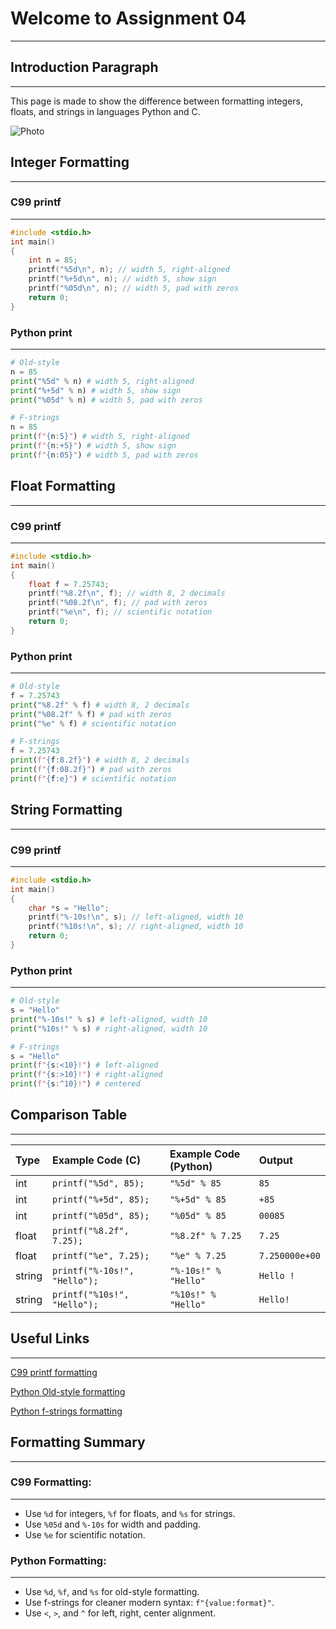 # Welcome to Assignment 04
___

## Introduction Paragraph
---

This page is made to show the difference between formatting integers, floats, and strings in languages Python and C.

![Photo](https://tutorpython.com/wp-content/uploads/2022/12/Python-vs-C-Big-600x266.jpg)

## Integer Formatting
---

### C99 printf
***

```c
#include <stdio.h>
int main()
{
    int n = 85;
    printf("%5d\n", n); // width 5, right-aligned
    printf("%+5d\n", n); // width 5, show sign
    printf("%05d\n", n); // width 5, pad with zeros
    return 0;
}
```

### Python print
***

```python
# Old-style
n = 85
print("%5d" % n) # width 5, right-aligned
print("%+5d" % n) # width 5, show sign
print("%05d" % n) # width 5, pad with zeros

# F-strings
n = 85
print(f"{n:5}") # width 5, right-aligned
print(f"{n:+5}") # width 5, show sign
print(f"{n:05}") # width 5, pad with zeros
```

## Float Formatting
---

### C99 printf
***

```c
#include <stdio.h>
int main()
{
    float f = 7.25743;
    printf("%8.2f\n", f); // width 8, 2 decimals
    printf("%08.2f\n", f); // pad with zeros
    printf("%e\n", f); // scientific notation
    return 0;
}
```

### Python print
***

```python
# Old-style
f = 7.25743
print("%8.2f" % f) # width 8, 2 decimals
print("%08.2f" % f) # pad with zeros
print("%e" % f) # scientific notation

# F-strings
f = 7.25743
print(f"{f:8.2f}") # width 8, 2 decimals
print(f"{f:08.2f}") # pad with zeros
print(f"{f:e}") # scientific notation
```

## String Formatting
---

### C99 printf
***

```c
#include <stdio.h>
int main()
{
    char *s = "Hello";
    printf("%-10s!\n", s); // left-aligned, width 10
    printf("%10s!\n", s); // right-aligned, width 10
    return 0;
}
```

### Python print
***

```python
# Old-style
s = "Hello"
print("%-10s!" % s) # left-aligned, width 10
print("%10s!" % s) # right-aligned, width 10

# F-strings
s = "Hello"
print(f"{s:<10}!") # left-aligned
print(f"{s:>10}!") # right-aligned
print(f"{s:^10}!") # centered
```

## Comparison Table
---

|  Type  |      Example Code (C)      |  Example Code (Python)  |    Output    |
|:-------|:---------------------------|:------------------------|:-------------|
| int    |    `printf("%5d", 85);`    |       `"%5d" % 85`      |     `85`     |
| int    |   `printf("%+5d", 85);`    |      `"%+5d" % 85`      |    `+85`     |
| int    |   `printf("%05d", 85);`    |      `"%05d" % 85`      |   `00085`    |
| float  |  `printf("%8.2f", 7.25);`  |    `"%8.2f" % 7.25`     |    `7.25`    |
| float  |    `printf("%e", 7.25);`   |      `"%e" % 7.25`      |`7.250000e+00`|
| string |`printf("%-10s!", "Hello");`|   `"%-10s!" % "Hello"`  |   `Hello !`  |
| string | `printf("%10s!", "Hello");`|    `"%10s!" % "Hello"`  |   `Hello!`   |

## Useful Links
---

[C99 printf formatting](https://en.cppreference.com/w/c/io/fprintf)

[Python Old-style formatting](https://docs.python.org/3/library/stdtypes.html#printf-style-string-formatting)

[Python f-strings formatting]( https://docs.python.org/3/reference/lexical_analysis.html#f-strings)

## Formatting Summary
---

### C99 Formatting:
***

- Use `%d` for integers, `%f` for floats, and `%s` for strings.
- Use `%05d` and  `%-10s` for width and padding.
- Use `%e` for scientific notation.

### Python Formatting:
***

- Use `%d`, `%f`, and `%s` for old-style formatting.
- Use f-strings for cleaner modern syntax: `f"{value:format}"`.
- Use `<`, `>`, and `^` for left, right, center alignment.